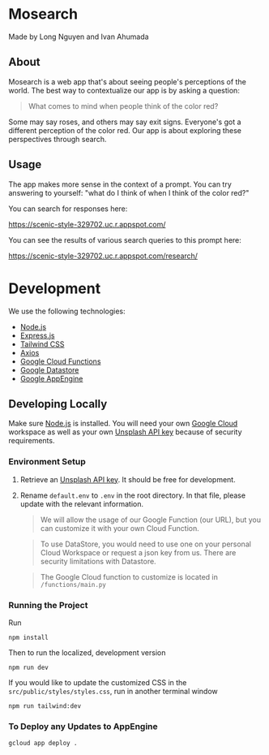# Mosearch

Made by Long Nguyen and Ivan Ahumada

## About

Mosearch is a web app that's about seeing people's perceptions of the world. The best way to contextualize our app is by asking a question:

> What comes to mind when people think of the color red?

Some may say roses, and others may say exit signs. Everyone's got a different perception of the color red. Our app is about exploring these perspectives through search.

## Usage

The app makes more sense in the context of a prompt. You can try answering to yourself: "what do I think of when I think of the color red?"

You can search for responses here:

https://scenic-style-329702.uc.r.appspot.com/

You can see the results of various search queries to this prompt here:

https://scenic-style-329702.uc.r.appspot.com/research/

# Development

We use the following technologies:

- [Node.js](https://nodejs.org/en/)
- [Express.js](https://expressjs.com/)
- [Tailwind CSS](https://tailwindcss.com/)
- [Axios](https://axios-http.com/docs/intro)
- [Google Cloud Functions](https://cloud.google.com/functions)
- [Google Datastore](https://cloud.google.com/datastore)
- [Google AppEngine](https://cloud.google.com/appengine)

## Developing Locally

Make sure [Node.js](https://nodejs.org/en/) is installed.
You will need your own [Google Cloud](https://cloud.google.com/) workspace as well as your own [Unsplash API key](https://unsplash.com/developers) because of security requirements.

### Environment Setup

1. Retrieve an [Unsplash API key](https://unsplash.com/developers). It should be free for development.
2. Rename `default.env` to `.env` in the root directory. In that file, please update with the relevant information.

   > We will allow the usage of our Google Function (our URL), but you can customize it with your own Cloud Function.

   > To use DataStore, you would need to use one on your personal Cloud Workspace or request a json key from us. There are security limitations with Datastore.

   > The Google Cloud function to customize is located in `/functions/main.py`

### Running the Project

Run

```
npm install
```

Then to run the localized, development version

```
npm run dev
```

If you would like to update the customized CSS in the `src/public/styles/styles.css`, run in another terminal window

```
npm run tailwind:dev
```

### To Deploy any Updates to AppEngine
```
gcloud app deploy .
```
